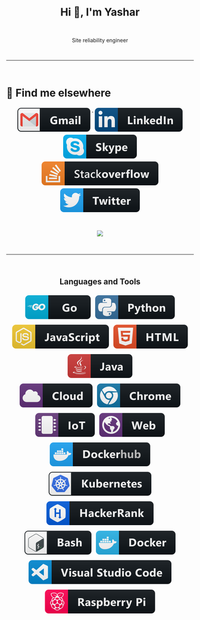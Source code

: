 <!-- https://github.com/MikeCodesDotNET/ColoredBadges/ -->
<h1 align="center">Hi 👋, I'm Yashar</h1>

<br/>

<p align="center">
Site reliability engineer 
</p>

<br/> 

*************

<br/>

<h1>📢 Find me elsewhere</h1>
<p align="center">
  <a href="mailto:nesabian@gmail.com">
    <img src="https://github.com/MikeCodesDotNET/ColoredBadges/raw/master/svg/social/gmail.svg" alt="Gmail" style="vertical-align:top; margin:4px">
  </a>  

  <a href="www.linkedin.com/in/yasharne">
    <img src="https://github.com/MikeCodesDotNET/ColoredBadges/raw/master/svg/social/linkedin.svg" alt="LinkedIn" style="vertical-align:top; margin:4px">
  </a>

  <a href="yasharnesabian">
    <img src="https://github.com/MikeCodesDotNET/ColoredBadges/raw/master/svg/social/skype.svg" alt="Skype" style="vertical-align:top; margin:4px">
  </a>

  <a href="https://stackoverflow.com/users/3625865/yashar">
    <img src="https://github.com/MikeCodesDotNET/ColoredBadges/raw/master/svg/social/stackoverflow.svg" alt="StackOverflow" style="vertical-align:top; margin:4px">
  </a>

   <a href="https://twitter.com/yasharne">
    <img src="https://github.com/MikeCodesDotNET/ColoredBadges/raw/master/svg/social/twitter.svg" alt="Twitter" style="vertical-align:top; margin:4px">
  </a>

</p>

<br/>  

<p align="center">
  <img src=https://github-readme-stats.vercel.app/api?username=yasharne&bg_color=191b1f&title_color=36beb6&text_color=fff&line_height=20&hide=["stars"]/>
</p>

<br/>  

*************  

<br/>


<h2 align="center">Languages and Tools</h2>

<p align="center">
  <img src="https://github.com/MikeCodesDotNET/ColoredBadges/raw/master/svg/dev/languages/go.svg" style="margin:6px 4px">
  <img src="https://raw.githubusercontent.com/MikeCodesDotNET/ColoredBadges/master/svg/dev/languages/python.svg" style="margin:6px 4px">
  <img src="https://github.com/MikeCodesDotNET/ColoredBadges/raw/master/svg/dev/languages/js.svg" style="margin:6px 4px">
  <img src="https://raw.githubusercontent.com/MikeCodesDotNET/ColoredBadges/master/svg/dev/languages/html.svg" style="margin:6px 4px">
  <img src="https://github.com/MikeCodesDotNET/ColoredBadges/raw/master/svg/dev/languages/java.svg" style="margin:6px 4px">
  <br>
  <img src="https://raw.githubusercontent.com/MikeCodesDotNET/ColoredBadges/master/svg/dev/misc/cloud.svg" style="margin:6px 4px">
  <img src="https://github.com/MikeCodesDotNET/ColoredBadges/raw/master/svg/dev/misc/chrome.svg" style="margin:6px 4px">
  <img src="https://raw.githubusercontent.com/MikeCodesDotNET/ColoredBadges/master/svg/dev/misc/iot.svg" style="margin:6px 4px">
  <img src="https://raw.githubusercontent.com/MikeCodesDotNET/ColoredBadges/master/svg/dev/misc/web.svg" style="margin:6px 4px">
  <br>
  <img src="https://raw.githubusercontent.com/MikeCodesDotNET/ColoredBadges/master/svg/dev/services/dockerhub.svg" style="margin:6px 4px">
  <img src="https://raw.githubusercontent.com/MikeCodesDotNET/ColoredBadges/master/svg/dev/services/kubernetes.svg" style="margin:6px 4px">
  <img src="https://github.com/MikeCodesDotNET/ColoredBadges/raw/master/svg/dev/services/hackerrank.svg" style="margin:6px 4px">
  <br>
  <img src="https://github.com/MikeCodesDotNET/ColoredBadges/raw/master/svg/dev/tools/bash.svg" style="margin:6px 4px">
  <img src="https://github.com/MikeCodesDotNET/ColoredBadges/raw/master/svg/dev/tools/docker.svg" style="margin:6px 4px">
  <img src="https://raw.githubusercontent.com/MikeCodesDotNET/ColoredBadges/master/svg/dev/tools/visualstudio_code.svg" style="margin:6px 4px">
  <br>
  <img src="https://raw.githubusercontent.com/MikeCodesDotNET/ColoredBadges/master/svg/devices/raspberrypi.svg" style="margin:6px 4px">

</p>
